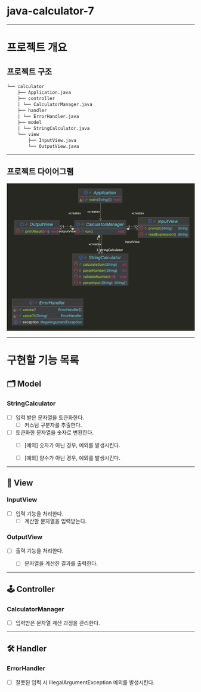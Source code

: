 # java-calculator-7


---

# 프로젝트 개요

## 프로젝트 구조

```plaintext
└── calculator
    ├── Application.java
    ├── controller
    │ └── CalculatorManager.java
    ├── handler
    │ └── ErrorHandler.java
    ├── model
    │ └── StringCalculator.java
    └── view
        ├── InputView.java
        └── OutputView.java
```


---

## 프로젝트 다이어그램

![프로젝트 다이어그램](./main.png)


---

# 구현할 기능 목록

## 🗂️ Model

### StringCalculator
- [ ] 입력 받은 문자열을 토큰화한다.
  - [ ] 커스텀 구분자를 추출한다.
- [ ] 토큰화한 문자열을 숫자로 변환한다.
  - [ ] [예외] 숫자가 아닌 경우, 예외를 발생시킨다. 
  - [ ] [예외] 양수가 아닌 경우, 예외를 발생시킨다.


---

## 👀 View

### InputView
- [ ] 입력 기능을 처리한다.
  - [ ] 계산할 문자열을 입력받는다.

### OutputView
- [ ] 출력 기능을 처리한다.
  - [ ] 문자열을 계산한 결과를 출력한다.


---

## 🕹️ Controller

### CalculatorManager
- [ ] 입력받은 문자열 계산 과정을 관리한다.


---

## 🛠 Handler

### ErrorHandler
- [ ] 잘못된 입력 시 IllegalArgumentException 예외를 발생시킨다.
